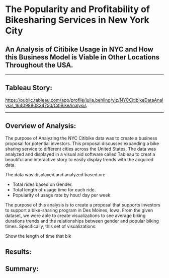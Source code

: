 # The Popularity and Profitability of Bikesharing Services in New York City

## An Analysis of Citibike Usage in NYC and How this Business Model is Viable in Other Locations Throughout the USA. 
----------------------------------------------------------------------------------
## Tableau Story:
https://public.tableau.com/app/profile/julia.behling/viz/NYCCitibikeDataAnalysis_16409880834750/CitiBikeAnalysis

----------------------------------------------------------------------------------

## Overview of Analysis:

The purpose of Analyzing the NYC Citibike data was to create a business proposal for potential investors. This proposal discusses expanding a bike sharing service to different cities across the United States. The data was analyzed and displayed in a visual aid software called Tableau to creat a beautiful and interactive story to easily display trends with the acquired data.

The data was displayed and analyzed based on:

* Total rides based on Gender.
* Total length of usage time for each ride.
* Popularity of usage rate by hour/ day per week.


The purpose of this analysis is to create a proposal that supports investors to support a bike-sharing program in Des Moines, Iowa. From the given dataset, we were able to create visualizations to see average biking durations trends and the relationships between gender and popular biking times. Specifically, this set of visualizations:

Show the length of time that bik

## Results: 



## Summary:

